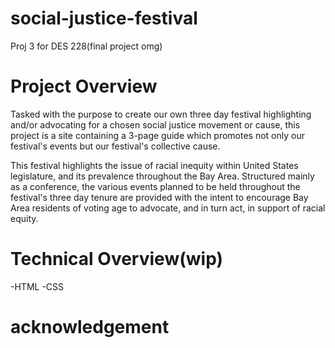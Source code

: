 # social-justice-festival
Proj 3 for DES 228(final project omg)

# Project Overview
Tasked with the purpose to create our own three day festival highlighting and/or advocating for a chosen social justice movement or cause, this project is a site containing a 3-page guide which promotes not only our festival's events but our festival's collective cause. 

This festival highlights the issue of racial inequity within United States legislature, and its prevalence throughout the Bay Area. Structured mainly as a conference, the various events planned to be held throughout the festival's three day tenure are provided with the intent to encourage Bay Area residents of voting age to advocate, and in turn act, in support of racial equity. 


# Technical Overview(wip)
-HTML
-CSS

# acknowledgement